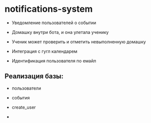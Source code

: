 # notifications-system

* Уведомление пользователей о событии
* Домашку внутри бота, и она улетала ученику
* Ученик может проверить и отметить невыполненную домашку

* Интеграция с гугл календарем
* Идентификация пользователя по емайл


## Реализация базы:
* пользователи
* события

* create_user
*
